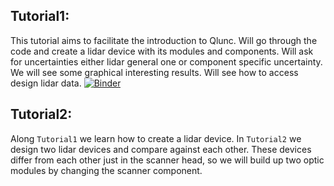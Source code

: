 ## Tutorial1:
This tutorial aims to facilitate the introduction to Qlunc. 
Will go through the code and create a lidar device with its modules and components. Will ask for uncertainties either lidar general one or component specific uncertainty. We will see some graphical interesting results. Will see how to access design lidar data.
[![Binder](https://mybinder.org/badge_logo.svg)](https://mybinder.org/v2/gh/PacoCosta/Qlunc/blob/Qlunc-V0.9/Tutorials/Tutorial1.ipynb/HEAD)
## Tutorial2:
Along `Tutorial1` we learn how to create a lidar device. In `Tutorial2` we design two lidar devices and compare against each other. These devices differ from each other just in the scanner head, so we will build up two optic modules by changing the scanner component.
